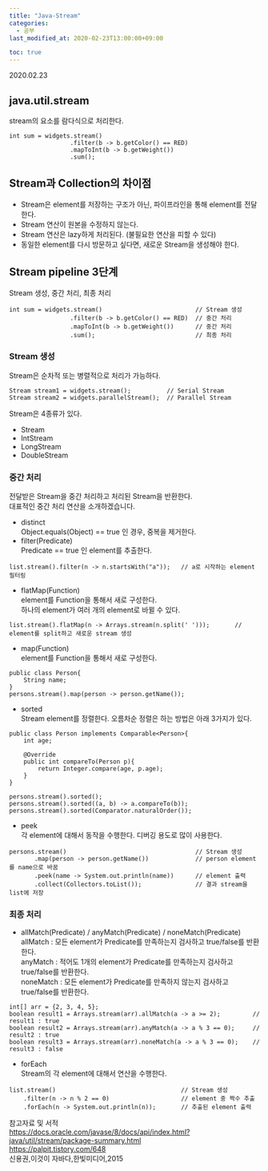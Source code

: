 ```yaml
---
title: "Java-Stream"
categories: 
  - 공부
last_modified_at: 2020-02-23T13:00:00+09:00

toc: true
---
```

2020.02.23

## java.util.stream
stream의 요소를 람다식으로 처리한다.

```
int sum = widgets.stream()
                 .filter(b -> b.getColor() == RED)
                 .mapToInt(b -> b.getWeight())
                 .sum();
```

## Stream과 Collection의 차이점
- Stream은 element를 저장하는 구조가 아닌, 파이프라인을 통해 element를 전달한다.
- Stream 연산이 원본을 수정하지 않는다.
- Stream 연산은 lazy하게 처리된다. (불필요한 연산을 피할 수 있다)
- 동일한 element를 다시 방문하고 싶다면, 새로운 Stream을 생성해야 한다.

## Stream pipeline 3단계
Stream 생성, 중간 처리, 최종 처리

```
int sum = widgets.stream()                          // Stream 생성
                 .filter(b -> b.getColor() == RED)  // 중간 처리
                 .mapToInt(b -> b.getWeight())      // 중간 처리
                 .sum();                            // 최종 처리
```

### Stream 생성
Stream은 순차적 또는 병렬적으로 처리가 가능하다.

```
Stream stream1 = widgets.stream();          // Serial Stream
Stream stream2 = widgets.parallelStream();  // Parallel Stream
```

Stream은 4종류가 있다.
- Stream
- IntStream
- LongStream
- DoubleStream

### 중간 처리
전달받은 Stream을 중간 처리하고 처리된 Stream을 반환한다.<br>
대표적인 중간 처리 연산을 소개하겠습니다.<br>

- distinct<br>
Object.equals(Object) == true 인 경우, 중복을 제거한다.
- filter(Predicate)<br>
Predicate == true 인 element를 추출한다.

```
list.stream().filter(n -> n.startsWith("a"));   // a로 시작하는 element 필터링
```

- flatMap(Function)<br>
element를 Function을 통해서 새로 구성한다.<br>
하나의 element가 여러 개의 element로 바뀔 수 있다.

```
list.stream().flatMap(n -> Arrays.stream(n.split(' ')));       // element를 split하고 새로운 stream 생성 
```

- map(Function)<br>
element를 Function을 통해서 새로 구성한다.<br>

```
public class Person{
    String name;
}
persons.stream().map(person -> person.getName());
```

- sorted<br>
Stream element를 정렬한다. 오름차순 정렬은 하는 방법은 아래 3가지가 있다.

```
public class Person implements Comparable<Person>{
    int age;

    @Override
    public int compareTo(Person p){
        return Integer.compare(age, p.age);
    }
}

persons.stream().sorted();
persons.stream().sorted((a, b) -> a.compareTo(b));
persons.stream().sorted(Comparator.naturalOrder());
```

- peek<br>
각 element에 대해서 동작을 수행한다. 디버깅 용도로 많이 사용한다.

```
persons.stream()                                    // Stream 생성
       .map(person -> person.getName())             // person element를 name으로 바꿈
       .peek(name -> System.out.println(name))      // element 출력
       .collect(Collectors.toList());               // 결과 stream을 list에 저장
```

### 최종 처리
- allMatch(Predicate) / anyMatch(Predicate) / noneMatch(Predicate) <br>
allMatch : 모든 element가 Predicate를 만족하는지 검사하고 true/false를 반환한다.<br>
anyMatch : 적어도 1개의 element가 Predicate를 만족하는지 검사하고 true/false를 반환한다.<br>
noneMatch : 모든 element가 Predicate를 만족하지 않는지 검사하고 true/false를 반환한다. 

```
int[] arr = {2, 3, 4, 5};
boolean result1 = Arrays.stream(arr).allMatch(a -> a >= 2);         // result1 : true
boolean result2 = Arrays.stream(arr).anyMatch(a -> a % 3 == 0);     // result2 : true
boolean result3 = Arrays.stream(arr).noneMatch(a -> a % 3 == 0);    // result3 : false     
```

- forEach<br>
Stream의 각 element에 대해서 연산을 수행한다.

```
list.stream()                                   // Stream 생성
    .filter(n -> n % 2 == 0)                    // element 중 짝수 추출                  
    .forEach(n -> System.out.println(n));       // 추출된 element 출력
```

참고자료 및 서적<br>
https://docs.oracle.com/javase/8/docs/api/index.html?java/util/stream/package-summary.html<br>
https://palpit.tistory.com/648<br>
신용권,이것이 자바다,한빛미디어,2015
